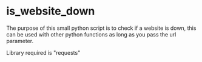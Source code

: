 # is_website_down

The purpose of this small python script is to check if a website is down, this can be used with other python functions as long as you pass the url parameter.

Library required is "requests"
